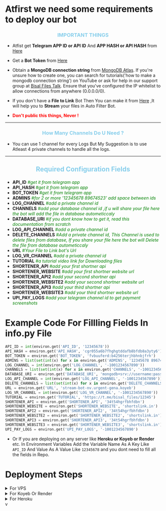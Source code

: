 # Atfirst we need some requirements to deploy our bot

<h3 align="center" style="color:skyblue">IMPORTANT THINGS</h3>

- Atfist get <b>Telegram APP ID or API ID</b> And <b> APP HASH or API HASH</b> from [Here](https://my.telegram.org/auth?to=apps)

- Get a <b>Bot Token</b> from [Here](https://telegram.me/BotFather)

- Obtain a <b>MongoDB connection string</b> from [MongoDB Atlas](https://www.mongodb.com/cloud/atlas). If you're unsure how to create one, you can search for tutorials('how to make a mongodb connection string') on YouTube or ask for help in our support group at [Bisal Files Talk](https://t.me/Bisal_Files_Talk). Ensure that you've configured the IP whitelist to allow connections from anywhere (0.0.0.0/0).

- If you don't have a <b>File to Link</b> Bot Then You can make it from [Here](https://t.me/Bisal_Files_Talk) ,It will help you to <b>Stream</b> your files in Auto Filter Bot.
- <b style="color:red"> Don't public this things, Never !</b>

<hr>
<h3 align="center" style="color:skyblue">How Many Channels Do U Need ?</h3>

- You can use 1 channel for every Logs But My Suggestion is to use Atleast 4 private channels to handle all the logs.

<hr>
<h3 align="center" style="color:skyblue; font-size: 1.5em;">Required Configuration Fields</h3>

- **API_ID** <span style="color: green">#<i>get it from telegram app</i></span>
- **API_HASH** <span style="color: green">#<i>get it from telegram app</i></span>
- **BOT_TOKEN** <span style="color: green">#<i>get it from telegram app</i></span>
- **ADMINS** <span style="color: green">#<i>for 2 or more '12345678 89674523' add space between ids</i></span>
- **LOG_CHANNEL** <span style="color: green">#<i>add a private channel id</i></span>
- **CHANNELS** <span style="color: green">#<i>add your database channel id ,if u will share your file here the bot will add the file in database autometiccaly</i></span>
- **DATABASE_URI** <span style="color: green">#<i>if you dont know how to get it, read this documentation from scratch</i></span>
- **LOG_API_CHANNEL** <span style="color: green">#<i>add a private channel id</i></span>
- **DELETE_CHANNELS** <span style="color: green">#<i>Add a private channel id, This Channel is used to delete files from database, If you share your file here the bot will Delete the file from database autometiccaly</i></span>
- **URL** <span style="color: green">#<i>Your File to Link bot's Url</i></span>
- **LOG_VR_CHANNEL** <span style="color: green">#<i>add a private channel id</i></span>
- **TUTORIAL** <span style="color: green">#<i>a tutorial video link for Downloading files</i></span>
- **SHORTENER_API** <span style="color: green">#<i>add your first shortner api</i></span>
- **SHORTENER_WEBSITE** <span style="color: green">#<i>add your first shortner website url</i></span>
- **SHORTENER_API2** <span style="color: green">#<i>add your second shortner api</i></span>
- **SHORTENER_WEBSITE2** <span style="color: green">#<i>add your second shortner website url</i></span>
- **SHORTENER_API3** <span style="color: green">#<i>add your third shortner api</i></span>
- **SHORTENER_WEBSITE3** <span style="color: green">#<i>add your third shortner website url</i></span>
- **UPI_PAY_LOGS** <span style="color: green">#<i>add your telegram channel id to get payment screenshots</i></span>

# Example Code For Fillling Fields In info.py File

```py
API_ID = int(environ.get('API_ID', '12345678'))
API_HASH = environ.get('API_HASH', 'cgr055a6b7fhghgtddafb8bfdb8a3yty6')
BOT_TOKEN = environ.get('BOT_TOKEN', 'fvbuuferd:b4256terjhbhnbjfrh')
ADMINS = list(set(int(x) for x in environ.get('ADMINS', '12345678 89674523').split()))
LOG_CHANNEL = int(environ.get('LOG_CHANNEL', '-1001234567890'))
CHANNELS = list(set(int(x) for x in environ.get('CHANNELS', '-1001234567890 -1001234567890').split()))
DATABASE_URI = environ.get('DATABASE_URI', 'mongodb+srv://username:password@<cluster>.mongodb.net/<database>?retryWrites=true&w=majority')
LOG_API_CHANNEL = int(environ.get('LOG_API_CHANNEL', '-1001234567890'))
DELETE_CHANNELS = list(set(int(x) for x in environ.get('DELETE_CHANNELS', '-1001234567890 -1001234567890').split()))
URL = environ.get('URL', 'stream-bot-nv.urgent-gena.koyeb')
LOG_VR_CHANNEL = int(environ.get('LOG_VR_CHANNEL', '-1001234567890'))
TUTORIAL = environ.get('TUTORIAL', 'https://t.me/bisal_files/12345')
SHORTENER_API = environ.get('SHORTENER_API', '34t54hgrfbhfdbn')
SHORTENER_WEBSITE = environ.get('SHORTENER_WEBSITE', 'shortslink.in')
SHORTENER_API2 = environ.get('SHORTENER_API2', '34t54hgrfbhfdbn')
SHORTENER_WEBSITE2 = environ.get('SHORTENER_WEBSITE2', 'shortslink.in')
SHORTENER_API3 = environ.get('SHORTENER_API3', '34t54hgrfbhfdbn')
SHORTENER_WEBSITE3 = environ.get('SHORTENER_WEBSITE3', 'shortslink.in')
UPI_PAY_LOGS = environ.get('UPI_PAY_LOGS', '-1001234567890')
```

- Or If you are deploying on any server like <b>Heroku or Koyeb or Render</b> etc. In Environment Variables Add the Variable Name As A Key Like `API_ID` And Value As A Value Like `12345678`
  and you dont need to fill all the fields in Repo.

# Deployment Steps

<details>
<summary>For VPS</summary>

### First, install Python And Pip if you haven't already.

#### For Ubuntu/Debian

1. **Update the package list:**
   ```sh
   sudo apt update
   ```
2. **Install Python 3:**
   ```sh
   sudo apt install python3
   ```
3. **Install `pip` for Python 3:**
   ```sh
   sudo apt install python3-pip
   ```

#### For CentOS/RHEL

1. **Install the EPEL repository:**
   ```sh
   sudo yum install epel-release
   ```
2. **Install Python 3:**
   ```sh
   sudo yum install python3
   ```
3. **Install `pip` for Python 3:**
   ```sh
   sudo yum install python3-pip
   ```

#### For Fedora

1. **Update the package list:**
   ```sh
   sudo dnf update
   ```
2. **Install Python 3:**
   ```sh
   sudo dnf install python3
   ```
3. **Install `pip` for Python 3:**
   ```sh
   sudo dnf install python3-pip
   ```

#### For Arch Linux

1. **Update the package list:**
   ```sh
   sudo pacman -Syu
   ```
2. **Install Python and `pip`:**
   ```sh
   sudo pacman -S python python-pip
   ```

After running these commands, you should have both Python and `pip` installed on your VPS. You can verify the installations by running:

```sh
python3 --version
pip3 --version
```

### Now Create a Folder Named 'myBots' You can use any name you want.

To create a folder (directory) in Linux Vps, you need to use the `mkdir` command.

1. **Create a directory:**
   ```sh
   mkdir myBots
   ```
2. **Verify if directory is created or not:**
   ```sh
   ls
   ```

### Lets Enter To The Folder

1. **Change directory:**
   ```sh
   cd ./myBots
   ```
2. **Verify if directory is changed or not:**
   ```sh
   pwd
   ```

### Clone the Repo In The Folder `myBots` In Your VPS

1. **Clone the Repo Using this:**
   ```sh
   git clone https://github.com/biisal/biisal-filter-bot
   ```
2. **Verify if Repo is cloned or not:**
   ```sh
   ls
   ```

### Now Create A Virtual Environment

1. **Create A Virtual Environment:**
   ```sh
   python3 -m venv venv
   ```
2. **Verify if Virtual Environment is created or not:**
   ```sh
   ls
   ```
3. **Activate Virtual Environment:**
   ```sh
   source venv/bin/activate
   ```

### Now Enter To Our Bot Folder 'biisal-filter-bot'

```sh
cd ./biisal-filter-bot
```

### Edit info.py For Variables <span style="color:red ;opacity:0.5">#Optional</span>

If you want to edit any variable in your VPS then you can edit it here using:

```sh
nano ./info.py
```

Edit the Variables as per your need.

- To Save The edit use `Ctrl+O` then `Enter` and `Ctrl+X`

### Now Install All Requirements

```sh
pip3 install -r requirements.txt
```

### Now Run The Bot

```sh
python3 bot.py
```

<b style="color:skyblue">**Now Your Bot Is Ready 🔥**</b>

</details>

<details>
<summary>For Koyeb Or Render</summary>

### Deploying this bot in Render is Almost same as deploying it in Koyeb. You Just need to Follow the Steps.

- Fork the Repo And Import it in Koyeb or Render By Choosing Web Services.
- Choose python if any Server Asks For it.
- For Koyeb In Builder Section Choose Buildpack option.
- For Render Use This Build Command: `pip install -r requirements.txt`.
- For Koyeb You don't need to add Any Build Command.
- For run or start command, use this command: `gunicorn -b 0.0.0.0:5001 app:app & python3 bot.py`. If you encounter a "same port error," change the port number (5001). In Koyeb, you need to enable it.
- If you are using Render then add a Variable in Environment named `PYTHON_VERSION` with value `3.10.8`.
- Add All Env Variables In Environment Variables Section.

### Now Your Bot Is Ready To Deploy🔥

</details>

<details>
<summary>For Heroku</summary>

- Create A new app in Heroku.
- Import the forked repo.
- Deploy it.
- Add all Env Variables in app settings in Heroku.
- Check Resources if the dyno is on or off. If off, then turn it on.

### Now Your Bot Is Ready In Heroku Server🔥

</details>v
